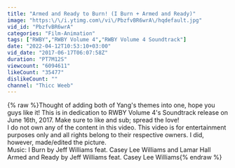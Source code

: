 ```yaml
---
title: "Armed and Ready to Burn! (I Burn + Armed and Ready)"
image: "https:\/\/i.ytimg.com\/vi\/PbzfvBR6wrA\/hqdefault.jpg"
vid_id: "PbzfvBR6wrA"
categories: "Film-Animation"
tags: ["RWBY","RWBY Volume 4","RWBY Volume 4 Soundtrack"]
date: "2022-04-12T10:53:10+03:00"
vid_date: "2017-06-17T06:07:58Z"
duration: "PT7M12S"
viewcount: "6094611"
likeCount: "35477"
dislikeCount: ""
channel: "Thicc Weeb"
---
```

{% raw %}Thought of adding both of Yang's themes into one, hope you guys like it! This is in dedication to RWBY Volume 4's Soundtrack release on June 16th, 2017. Make sure to like and sub; spread the love! <br />I do not own any of the content in this video. This video is for entertainment purposes only and all rights belong to their respective owners. I did, however, made/edited the picture.<br />Music: I Burn by Jeff Williams feat. Casey Lee Williams and Lamar Hall<br />Armed and Ready by Jeff Williams feat. Casey Lee Williams{% endraw %}

